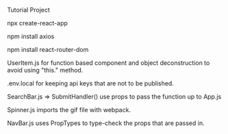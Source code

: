 Tutorial Project

npx create-react-app

npm install axios

npm install react-router-dom

UserItem.js for function based component and object deconstruction to avoid using "this." method.

.env.local for keeping api keys that are not to be published.

SearchBar.js => SubmitHandler() use props to pass the function up to App.js

Spinner.js imports the gif file with webpack.

NavBar.js uses PropTypes to type-check the props that are passed in.
